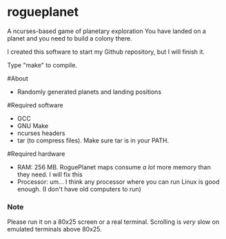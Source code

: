 # rogueplanet
 A ncurses-based game of planetary exploration
 You have landed on a planet and you need to build a colony there.

 I created this software to start my Github repository, but I will finish it.

 Type "make" to compile.

#About
 * Randomly generated planets and landing positions

#Required software
 * GCC
 * GNU Make
 * ncurses headers 
 * tar (to compress files). Make sure tar is in your PATH.

#Required hardware
 * RAM: 256 MB. RoguePlanet maps consume _a lot_ more memory than they need. I will fix this 
 * Processor: um... I think any processor where you can run Linux is good enough. (I don't have old computers to run)

### Note
Please run it on a 80x25 screen or a real terminal. Scrolling is _very_ slow on emulated terminals above 80x25.
